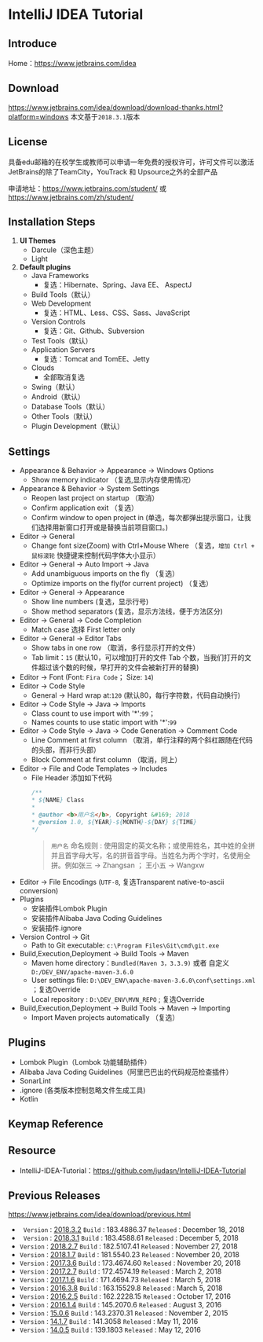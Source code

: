 # IntelliJ IDEA Tutorial

## Introduce
Home：https://www.jetbrains.com/idea
## Download
https://www.jetbrains.com/idea/download/download-thanks.html?platform=windows 本文基于`2018.3.1`版本
## License
具备edu邮箱的在校学生或教师可以申请一年免费的授权许可，许可文件可以激活JetBrains的除了TeamCity，YouTrack 和 Upsource之外的全部产品

申请地址：https://www.jetbrains.com/student/   或   https://www.jetbrains.com/zh/student/
## Installation Steps
1. **UI Themes**
   - Darcule（深色主题）
   - Light
2. **Default plugins**
   - Java Frameworks
      - 复选：Hibernate、Spring、Java EE、 AspectJ
   - Build Tools（默认）
   - Web Development
      - 复选：HTML、Less、CSS、Sass、JavaScript
   - Version Controls
      - 复选：Git、Github、Subversion
   - Test Tools（默认）
   - Application Servers
      - 复选：Tomcat and TomEE、Jetty
   - Clouds
      - 全部取消复选
   - Swing（默认）
   - Android（默认）
   - Database Tools（默认）
   - Other Tools（默认）
   - Plugin Development（默认）
## Settings
- Appearance & Behavior -> Appearance -> Windows Options
  - Show memory indicator （复选,显示内存使用情况）
- Appearance & Behavior -> System Settings
  - Reopen last project on startup （取消）
  - Confirm application exit （复选）
  - Confirm window to open project in (单选，每次都弹出提示窗口，让我们选择用新窗口打开或是替换当前项目窗口。)
- Editor -> General
  - Change font size(Zoom) with Ctrl+Mouse Where （复选，`增加 Ctrl + 鼠标滚轮` 快捷键来控制代码字体大小显示）
- Editor -> General -> Auto Import -> Java
  - Add unambiguous imports on the fly （复选）
  - Optimize imports on the fly(for current project) （复选）
- Editor -> General -> Appearance
  - Show line numbers (复选，显示行号)
  - Show method separators (复选，显示方法线，便于方法区分)
- Editor -> General -> Code Completion
  - Match case 选择 First letter only
- Editor -> General -> Editor Tabs
  - Show tabs in one row （取消，多行显示打开的文件）
  - Tab limit：`15` (默认10，可以增加打开的文件 Tab 个数，当我们打开的文件超过该个数的时候，早打开的文件会被新打开的替换)
- Editor -> Font (Font: `Fira Code`； Size: `14`)
- Editor -> Code Style
   - General -> Hard wrap at:`120` (默认80，每行字符数，代码自动换行)
- Editor -> Code Style -> Java -> Imports
   - Class count to use import with \'*\':`99`；
   - Names counts to use static import with \'*\':`99`
- Editor -> Code Style -> Java -> Code Generation -> Comment Code
   - Line Comment at first column （取消，单行注释的两个斜杠跟随在代码的头部，而非行头部）
   - Block Comment at first column （取消，同上）
- Editor -> File and Code Templates -> Includes
   - File Header 添加如下代码
      ```java
      /**
      * ${NAME} Class
      *
      * @author <b>用户名</b>, Copyright &#169; 2018
      * @version 1.0, ${YEAR}-${MONTH}-${DAY} ${TIME}
      */
      ```
      > `用户名` 命名规则 : 使用固定的英文名称；或使用姓名，其中姓的全拼并且首字母大写，名的拼音首字母。当姓名为两个字时，名使用全拼。例如张三 -> Zhangsan ； 王小五 -> Wangxw
- Editor -> File Encodings (`UTF-8`, 复选Transparent native-to-ascii conversion)
- Plugins
   - 安装插件Lombok Plugin 
   - 安装插件Alibaba Java Coding Guidelines 
   - 安装插件.ignore
- Version Control -> Git
   - Path to Git executable: `c:\Program Files\Git\cmd\git.exe`
- Build,Execution,Deployment -> Build Tools -> Maven
   - Maven home directory：`Bundled(Maven 3，3.3.9)` 或者 自定义 `D:/DEV_ENV/apache-maven-3.6.0`
   - User settings file: `D:\DEV_ENV\apache-maven-3.6.0\conf\settings.xml` ；复选Override
   - Local repository : `D:\DEV_ENV\MVN_REPO` ; 复选Override
- Build,Execution,Deployment -> Build Tools -> Maven -> Importing
   - Import Maven projects automatically （复选）

## Plugins
- Lombok Plugin（Lombok 功能辅助插件）
- Alibaba Java Coding Guidelines（阿里巴巴出的代码规范检查插件）
- SonarLint
- .ignore  (各类版本控制忽略文件生成工具)
- Kotlin
## Keymap Reference

## Resource
- IntelliJ-IDEA-Tutorial：https://github.com/judasn/IntelliJ-IDEA-Tutorial


## Previous Releases
 https://www.jetbrains.com/idea/download/previous.html
 - ` Version：`[2018.3.2](https://download.jetbrains.com/idea/ideaIU-2018.3.2.exe) `Build：`183.4886.37 `Released：`December 18, 2018
- ` Version：`[2018.3.1](https://download.jetbrains.com/idea/ideaIU-2018.3.1.exe) `Build：`183.4588.61 `Released：`December 5, 2018
- `Version：`[2018.2.7](https://download.jetbrains.com/idea/ideaIU-2018.2.7.exe) `Build：`182.5107.41 `Released：`November 27, 2018
- `Version：`[2018.1.7](https://download.jetbrains.com/idea/ideaIU-2018.1.7.exe) `Build：`181.5540.23 `Released：`November 20, 2018
- `Version：`[2017.3.6](https://download.jetbrains.com/idea/ideaIU-2017.3.6.exe) `Build：`173.4674.60 `Released：`November 20, 2018
- `Version：`[2017.2.7](https://download.jetbrains.com/idea/ideaIU-2017.2.7.exe) `Build：`172.4574.19 `Released：`March 2, 2018
- `Version：`[2017.1.6](https://download.jetbrains.com/idea/ideaIU-2017.1.6.exe) `Build：`171.4694.73 `Released：`March 5, 2018
- `Version：`[2016.3.8](https://download.jetbrains.com/idea/ideaIU-2016.3.8.exe) `Build：`163.15529.8 `Released：`March 5, 2018
- `Version：`[2016.2.5](https://download.jetbrains.com/idea/ideaIU-2016.2.5.exe) `Build：`162.2228.15 `Released：`October 17, 2016
- `Version：`[2016.1.4](https://download.jetbrains.com/idea/ideaIU-2016.1.4.exe) `Build：`145.2070.6 `Released：`August 3, 2016
- `Version：`[15.0.6](https://download.jetbrains.com/idea/ideaIU-15.0.6.exe) `Build：`143.2370.31 `Released：`November 2, 2015
- `Version：`[14.1.7](https://download.jetbrains.com/idea/ideaIU-14.1.7.exe) `Build：`141.3058 `Released：`May 11, 2016
- `Version：`[14.0.5](https://download.jetbrains.com/idea/ideaIU-14.0.5.exe) `Build：`139.1803 `Released：`May 12, 2016
